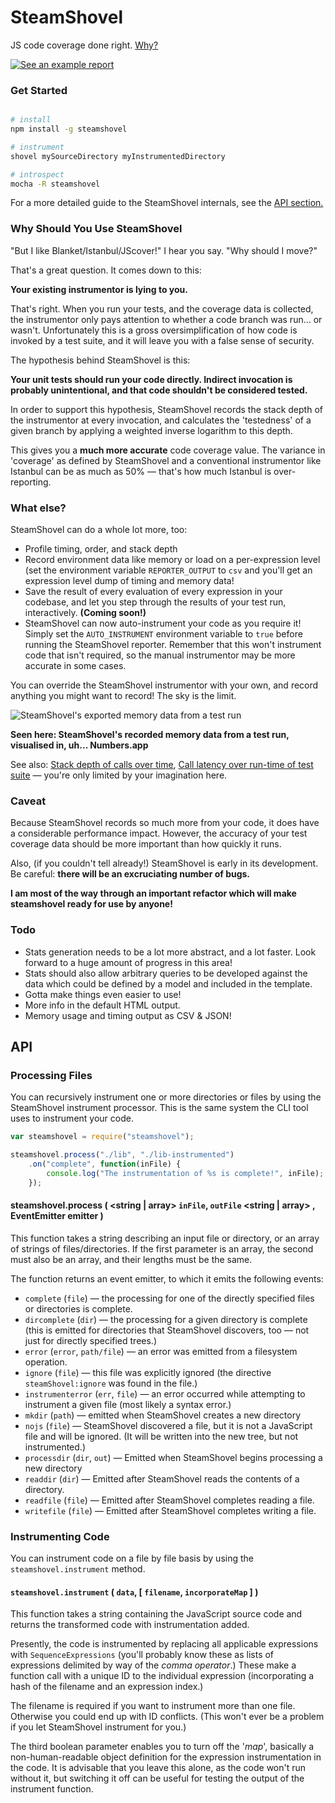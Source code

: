 SteamShovel
===========

JS code coverage done right. [Why?](#why-should-you-use-steamshovel)

[![See an example report](https://files.app.net/2h8pnciKv.png)](http://rawgithub.com/cgiffard/SteamShovel/master/report.html)

### Get Started

```sh

# install
npm install -g steamshovel

# instrument
shovel mySourceDirectory myInstrumentedDirectory

# introspect
mocha -R steamshovel

```

For a more detailed guide to the SteamShovel internals, see
the [API section.](#api)

### Why Should You Use SteamShovel

"But I like Blanket/Istanbul/JScover!" I hear you say. "Why should I move?"

That's a great question. It comes down to this:

**Your existing instrumentor is lying to you.**

That's right. When you run your tests, and the coverage data is collected, the
instrumentor only pays attention to whether a code branch was run... or wasn't.
Unfortunately this is a gross oversimplification of how code is invoked by a
test suite, and it will leave you with a false sense of security.

The hypothesis behind SteamShovel is this:

**Your unit tests should run your code directly. Indirect invocation is probably
unintentional, and that code shouldn't be considered tested.**

In order to support this hypothesis, SteamShovel records the stack depth of the
instrumentor at every invocation, and calculates the 'testedness' of a given
branch by applying a weighted inverse logarithm to this depth.

This gives you a **much more accurate** code coverage value. The variance in
'coverage' as defined by SteamShovel and a conventional instrumentor like
Istanbul can be as much as 50% — that's how much Istanbul is over-reporting.

### What else?

SteamShovel can do a whole lot more, too:

* Profile timing, order, and stack depth
* Record environment data like memory or load on a per-expression level (set the
  environment variable `REPORTER_OUTPUT` to `csv` and you'll get an expression
  level dump of timing and memory data!
* Save the result of every evaluation of every expression in your codebase, and
  let you step through the results of your test run, interactively. **(Coming
  soon!)**
* SteamShovel can now auto-instrument your code as you require it! Simply set
  the `AUTO_INSTRUMENT` environment variable to `true` before running the
  SteamShovel reporter. Remember that this won't instrument code that isn't
  required, so the manual instrumentor may be more accurate in some cases.

You can override the SteamShovel instrumentor with your own, and record anything
you might want to record! The sky is the limit.

![SteamShovel's exported memory data from a test run](https://files.app.net/2p54lXIXq.png)

**Seen here: SteamShovel's recorded memory data from a test run, visualised in,
uh... Numbers.app**

See also: [Stack depth of calls over time](https://files.app.net/2p5qdpjOu.png),
[Call latency over run-time of test suite](https://files.app.net/2p5qbErUo.png)
— you're only limited by your imagination here.

### Caveat

Because SteamShovel records so much more from your code, it does have a
considerable performance impact. However, the accuracy of your test coverage
data should be more important than how quickly it runs.

Also, (if you couldn't tell already!) SteamShovel is early in its development.
Be careful: **there will be an excruciating number of bugs.**

**I am most of the way through an important refactor which will make steamshovel
ready for use by anyone!**

### Todo

* Stats generation needs to be a lot more abstract, and a lot faster. Look
  forward to a huge amount of progress in this area!
* Stats should also allow arbitrary queries to be developed against the data
  which could be defined by a model and included in the template.
* Gotta make things even easier to use!
* More info in the default HTML output.
* Memory usage and timing output as CSV & JSON!

## API

### Processing Files

You can recursively instrument one or more directories or files by using the
SteamShovel instrument processor. This is the same system the CLI tool uses to
instrument your code.

```js
var steamshovel = require("steamshovel");

steamshovel.process("./lib", "./lib-instrumented")
	.on("complete", function(inFile) {
		console.log("The instrumentation of %s is complete!", inFile);
	});
```

#### steamshovel.process ( <string | array> `inFile`, `outFile` <string | array> , EventEmitter emitter )

This function takes a string describing an input file or directory, or an array
of strings of files/directories. If the first parameter is an array, the second
must also be an array, and their lengths must be the same.

The function returns an event emitter, to which it emits the following events:

* `complete` (`file`) — the processing for one of the directly specified files
  or directories is complete.
* `dircomplete` (`dir`) — the processing for a given directory is complete (this
  is emitted for directories that SteamShovel discovers, too — not just for
  directly specified trees.)
* `error` (`error`, `path/file`) — an error was emitted from a filesystem
  operation.
* `ignore` (`file`) — this file was explicitly ignored (the directive
  `steamShovel:ignore` was found in the file.)
* `instrumenterror` (`err`, `file`) — an error occurred while attempting to
  instrument a given file (most likely a syntax error.)
* `mkdir` (`path`) — emitted when SteamShovel creates a new directory
* `nojs` (`file`) — SteamShovel discovered a file, but it is not a JavaScript
  file and will be ignored. (It will be written into the new tree, but not
  instrumented.)
* `processdir` (`dir`, `out`) — Emitted when SteamShovel begins processing a new
  directory
* `readdir` (`dir`) — Emitted after SteamShovel reads the contents of a
  directory.
* `readfile` (`file`) — Emitted after SteamShovel completes reading a file.
* `writefile` (`file`) — Emitted after SteamShovel completes writing a file.

### Instrumenting Code

You can instrument code on a file by file basis by using the
`steamshovel.instrument` method.

#### `steamshovel.instrument` ( <string> `data`, [ <string> `filename`, <boolean> `incorporateMap` ] )

This function takes a string containing the JavaScript source code and returns
the transformed code with instrumentation added.

Presently, the code is instrumented by replacing all applicable expressions with
`SequenceExpressions` (you'll probably know these as lists of expressions
delimited by way of the *comma operator*.) These make a function call with a
unique ID to the individual expression (incorporating a hash of the filename and
an expression index.)

The filename is required if you want to instrument more than one file. Otherwise
you could end up with ID conflicts. (This won't ever be a problem if you let
SteamShovel instrument for you.)

The third boolean parameter enables you to turn off the '*map*', basically a
non-human-readable object definition for the expression instrumentation in the
code. It is advisable that you leave this alone, as the code won't run without
it, but switching it off can be useful for testing the output of the instrument
function.